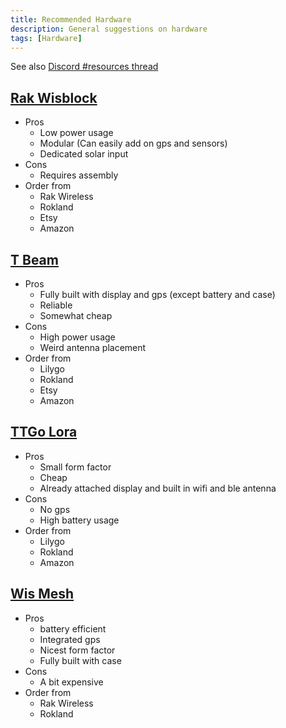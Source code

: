 ```yaml
---
title: Recommended Hardware
description: General suggestions on hardware
tags: [Hardware]
---
```


See also [Discord #resources thread](https://discord.com/channels/1215705285159817236/1239383881698902036/1239393319566442596)

## [Rak Wisblock](https://store.rokland.com/products/rak-wireless-wisblock-meshtastic-starter-kit?ref=bayMesh)
* Pros
    * Low power usage
    * Modular (Can easily add on gps and sensors)
    * Dedicated solar input
* Cons
    * Requires assembly
* Order from
    * Rak Wireless
    * Rokland
    * Etsy
    * Amazon

## [T Beam](https://store.rokland.com/products/lilygo-ttgo-meshtastic-t-beam-v1-1-esp32-lora-915-mhz-wireless-module-wifi-gps-neo-6m-with-oled-display-soldered-for-arduino-q349?ref=bayMesh)
* Pros
    * Fully built with display and gps (except battery and case)
    * Reliable
    * Somewhat cheap
* Cons
    * High power usage
    * Weird antenna placement
* Order from
    * Lilygo
    * Rokland
    * Etsy
    * Amazon

## [TTGo Lora](https://store.rokland.com/products/lilygo-ttgo-lora32-v2-1_1-6-version-915mhz-esp32-lora-oled-0-96-inch-sd-card-bluetooth-wifi-wireless-module-esp-32-sma-q211?ref=bayMesh)
* Pros
    * Small form factor
    * Cheap
    * Already attached display and built in wifi and ble antenna
* Cons
    * No gps
    * High battery usage
* Order from
    * Lilygo
    * Rokland
    * Amazon

## [Wis Mesh](https://store.rokland.com/products/wismesh-pocket?ref=bayMesh)
* Pros
    * battery efficient
    * Integrated gps
    * Nicest form factor
    * Fully built with case
* Cons
    * A bit expensive
* Order from
    * Rak Wireless
    * Rokland
